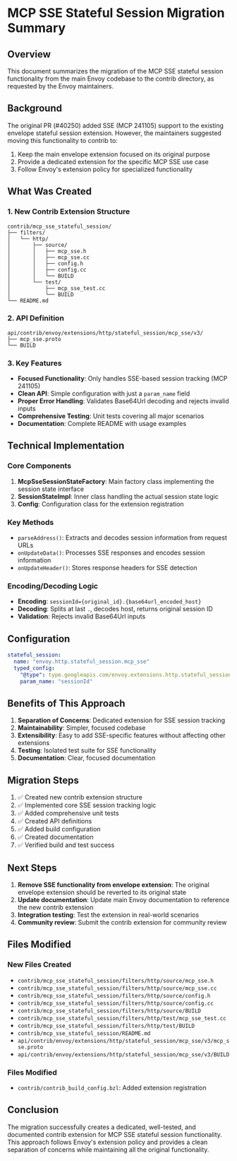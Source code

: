 # MCP SSE Stateful Session Migration Summary

## Overview

This document summarizes the migration of the MCP SSE stateful session functionality from the main Envoy codebase to the contrib directory, as requested by the Envoy maintainers.

## Background

The original PR (#40250) added SSE (MCP 241105) support to the existing envelope stateful session extension. However, the maintainers suggested moving this functionality to contrib to:

1. Keep the main envelope extension focused on its original purpose
2. Provide a dedicated extension for the specific MCP SSE use case
3. Follow Envoy's extension policy for specialized functionality

## What Was Created

### 1. New Contrib Extension Structure

```
contrib/mcp_sse_stateful_session/
├── filters/
│   └── http/
│       ├── source/
│       │   ├── mcp_sse.h
│       │   ├── mcp_sse.cc
│       │   ├── config.h
│       │   ├── config.cc
│       │   └── BUILD
│       └── test/
│           ├── mcp_sse_test.cc
│           └── BUILD
└── README.md
```

### 2. API Definition

```
api/contrib/envoy/extensions/http/stateful_session/mcp_sse/v3/
├── mcp_sse.proto
└── BUILD
```

### 3. Key Features

- **Focused Functionality**: Only handles SSE-based session tracking (MCP 241105)
- **Clean API**: Simple configuration with just a `param_name` field
- **Proper Error Handling**: Validates Base64Url decoding and rejects invalid inputs
- **Comprehensive Testing**: Unit tests covering all major scenarios
- **Documentation**: Complete README with usage examples

## Technical Implementation

### Core Components

1. **McpSseSessionStateFactory**: Main factory class implementing the session state interface
2. **SessionStateImpl**: Inner class handling the actual session state logic
3. **Config**: Configuration class for the extension registration

### Key Methods

- `parseAddress()`: Extracts and decodes session information from request URLs
- `onUpdateData()`: Processes SSE responses and encodes session information
- `onUpdateHeader()`: Stores response headers for SSE detection

### Encoding/Decoding Logic

- **Encoding**: `sessionId={original_id}.{base64url_encoded_host}`
- **Decoding**: Splits at last `.`, decodes host, returns original session ID
- **Validation**: Rejects invalid Base64Url inputs

## Configuration

```yaml
stateful_session:
  name: "envoy.http.stateful_session.mcp_sse"
  typed_config:
    "@type": type.googleapis.com/envoy.extensions.http.stateful_session.mcp_sse.v3.McpSseSessionState
    param_name: "sessionId"
```

## Benefits of This Approach

1. **Separation of Concerns**: Dedicated extension for SSE session tracking
2. **Maintainability**: Simpler, focused codebase
3. **Extensibility**: Easy to add SSE-specific features without affecting other extensions
4. **Testing**: Isolated test suite for SSE functionality
5. **Documentation**: Clear, focused documentation

## Migration Steps

1. ✅ Created new contrib extension structure
2. ✅ Implemented core SSE session tracking logic
3. ✅ Added comprehensive unit tests
4. ✅ Created API definitions
5. ✅ Added build configuration
6. ✅ Created documentation
7. ✅ Verified build and test success

## Next Steps

1. **Remove SSE functionality from envelope extension**: The original envelope extension should be reverted to its original state
2. **Update documentation**: Update main Envoy documentation to reference the new contrib extension
3. **Integration testing**: Test the extension in real-world scenarios
4. **Community review**: Submit the contrib extension for community review

## Files Modified

### New Files Created
- `contrib/mcp_sse_stateful_session/filters/http/source/mcp_sse.h`
- `contrib/mcp_sse_stateful_session/filters/http/source/mcp_sse.cc`
- `contrib/mcp_sse_stateful_session/filters/http/source/config.h`
- `contrib/mcp_sse_stateful_session/filters/http/source/config.cc`
- `contrib/mcp_sse_stateful_session/filters/http/source/BUILD`
- `contrib/mcp_sse_stateful_session/filters/http/test/mcp_sse_test.cc`
- `contrib/mcp_sse_stateful_session/filters/http/test/BUILD`
- `contrib/mcp_sse_stateful_session/README.md`
- `api/contrib/envoy/extensions/http/stateful_session/mcp_sse/v3/mcp_sse.proto`
- `api/contrib/envoy/extensions/http/stateful_session/mcp_sse/v3/BUILD`

### Files Modified
- `contrib/contrib_build_config.bzl`: Added extension registration

## Conclusion

The migration successfully creates a dedicated, well-tested, and documented contrib extension for MCP SSE stateful session functionality. This approach follows Envoy's extension policy and provides a clean separation of concerns while maintaining all the original functionality. 
